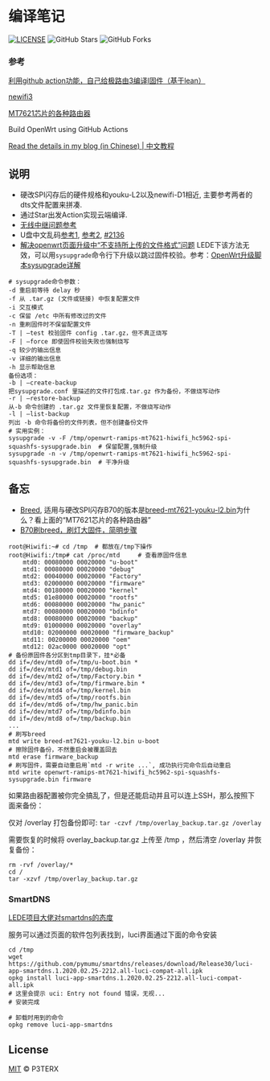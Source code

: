 # 编译笔记

[![LICENSE](https://img.shields.io/github/license/mashape/apistatus.svg?style=flat-square&label=LICENSE)](https://github.com/P3TERX/Actions-OpenWrt/blob/master/LICENSE)
![GitHub Stars](https://img.shields.io/github/stars/P3TERX/Actions-OpenWrt.svg?style=flat-square&label=Stars&logo=github)
![GitHub Forks](https://img.shields.io/github/forks/P3TERX/Actions-OpenWrt.svg?style=flat-square&label=Forks&logo=github)

### 参考

[利用github action功能，自己给极路由3编译l固件（基于lean）](https://www.right.com.cn/forum/thread-2906191-1-1.html)

[newifi3](https://github.com/liwenjie119/lede/blob/master/config/newifi3.config)

[MT7621芯片的各种路由器](https://www.right.com.cn/forum/thread-217908-1-1.html)

Build OpenWrt using GitHub Actions

[Read the details in my blog (in Chinese) | 中文教程](https://p3terx.com/archives/build-openwrt-with-github-actions.html)

## 说明

- 硬改SPI闪存后的硬件规格和youku-L2以及newifi-D1相近, 主要参考两者的dts文件配置来拼凑.
- 通过Star出发Action实现云端编译.
- [无线中继问题参考](https://www.right.com.cn/forum/thread-314109-1-1.html)
- U盘中文乱码[参考1](https://www.right.com.cn/forum/thread-248712-1-1.html), [参考2](https://www.right.com.cn/forum/thread-208227-1-1.html), [#2136](https://github.com/coolsnowwolf/lede/issues/2136)
- [解决openwrt页面升级中“不支持所上传的文件格式”问题](https://www.openwrtdl.com/wordpress/不支持所上传的文件格式请确认选择的文件无误) LEDE下该方法无效，可以用`sysupgrade`命令行下升级以跳过固件校验。参考：[OpenWrt升级脚本sysupgrade详解](http://www.linvon.cn/post/OpenWrt升级脚本sysupgrade详解/)
```
# sysupgrade命令参数：
-d 重启前等待 delay 秒
-f 从 .tar.gz (文件或链接) 中恢复配置文件
-i 交互模式
-c 保留 /etc 中所有修改过的文件
-n 重刷固件时不保留配置文件
-T | –test 校验固件 config .tar.gz，但不真正烧写
-F | –force 即使固件校验失败也强制烧写
-q 较少的输出信息
-v 详细的输出信息
-h 显示帮助信息
备份选项：
-b | –create-backup
把sysupgrade.conf 里描述的文件打包成.tar.gz 作为备份，不做烧写动作
-r | –restore-backup
从-b 命令创建的 .tar.gz 文件里恢复配置，不做烧写动作
-l | –list-backup
列出 -b 命令将备份的文件列表，但不创建备份文件
# 实用实例：
sysupgrade -v -F /tmp/openwrt-ramips-mt7621-hiwifi_hc5962-spi-squashfs-sysupgrade.bin  # 保留配置,强制升级
sysupgrade -n -v /tmp/openwrt-ramips-mt7621-hiwifi_hc5962-spi-squashfs-sysupgrade.bin  # 干净升级
```

## 备忘

 - [Breed](https://breed.hackpascal.net/), 适用与硬改SPI闪存B70的版本是[breed-mt7621-youku-l2.bin](https://breed.hackpascal.net/breed-mt7621-youku-l2.bin)为什么？看上面的“MT7621芯片的各种路由器”
 - [B70刷breed，刷灯大固件，简明步骤](https://www.right.com.cn/forum/thread-338869-1-1.html)
``` shell
root@Hiwifi:~# cd /tmp  # 都放在/tmp下操作
root@Hiwifi:/tmp# cat /proc/mtd     # 查看原固件信息
    mtd0: 00080000 00020000 "u-boot"
    mtd1: 00080000 00020000 "debug"
    mtd2: 00040000 00020000 "Factory"
    mtd3: 02000000 00020000 "firmware"
    mtd4: 00180000 00020000 "kernel"
    mtd5: 01e80000 00020000 "rootfs"
    mtd6: 00080000 00020000 "hw_panic"
    mtd7: 00080000 00020000 "bdinfo"
    mtd8: 00080000 00020000 "backup"
    mtd9: 01000000 00020000 "overlay"
    mtd10: 02000000 00020000 "firmware_backup"
    mtd11: 00200000 00020000 "oem"
    mtd12: 02ac0000 00020000 "opt"
# 备份原固件各分区到tmp目录下，挂*必备
dd if=/dev/mtd0 of=/tmp/u-boot.bin *
dd if=/dev/mtd1 of=/tmp/debug.bin
dd if=/dev/mtd2 of=/tmp/Factory.bin *
dd if=/dev/mtd3 of=/tmp/firmware.bin *
dd if=/dev/mtd4 of=/tmp/kernel.bin
dd if=/dev/mtd5 of=/tmp/rootfs.bin
dd if=/dev/mtd6 of=/tmp/hw_panic.bin
dd if=/dev/mtd7 of=/tmp/bdinfo.bin
dd if=/dev/mtd8 of=/tmp/backup.bin
...
# 刷写breed
mtd write breed-mt7621-youku-l2.bin u-boot
# 擦除固件备份，不然重启会被覆盖回去
mtd erase firmware_backup
# 刷写固件，需要自动重启用`mtd -r write ...`, 成功执行完命令后自动重启
mtd write openwrt-ramips-mt7621-hiwifi_hc5962-spi-squashfs-sysupgrade.bin firmware
```
如果路由器配置被你完全搞乱了，但是还能启动并且可以连上SSH，那么按照下面来备份：

仅对 /overlay 打包备份即可: `tar -czvf /tmp/overlay_backup.tar.gz /overlay`

需要恢复的时候将 overlay_backup.tar.gz 上传至 /tmp ，然后清空 /overlay 并恢复备份：
```
rm -rvf /overlay/* 
cd /
tar -xzvf /tmp/overlay_backup.tar.gz
```

### SmartDNS

[LEDE项目大佬对smartdns的态度](https://github.com/coolsnowwolf/lede/issues/2551)

服务可以通过页面的软件包列表找到，luci界面通过下面的命令安装

```
cd /tmp
wget https://github.com/pymumu/smartdns/releases/download/Release30/luci-app-smartdns.1.2020.02.25-2212.all-luci-compat-all.ipk
opkg install luci-app-smartdns.1.2020.02.25-2212.all-luci-compat-all.ipk
# 这里会提示 uci: Entry not found 错误，无视...
# 安装完成

# 卸载时用到的命令
opkg remove luci-app-smartdns
```

## License

[MIT](https://github.com/P3TERX/Actions-OpenWrt/blob/master/LICENSE) © P3TERX
